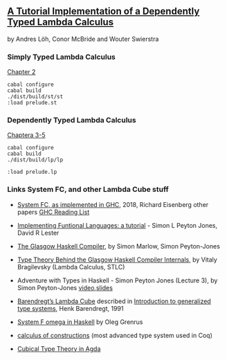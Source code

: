 ## [A Tutorial Implementation of a Dependently Typed Lambda Calculus](http://www.andres-loeh.de/LambdaPi/)
by Andres Löh, Conor McBride and Wouter Swierstra

### Simply Typed Lambda Calculus
[Chapter 2](https://www.andres-loeh.de/LambdaPi/LambdaPi.pdf#page=2)
```
cabal configure
cabal build
./dist/build/st/st
:load prelude.st
```

### Dependently Typed Lambda Calculus
[Chaptera 3-5](https://www.andres-loeh.de/LambdaPi/LambdaPi.pdf#page=12)
```
cabal configure
cabal build
./dist/build/lp/lp

:load prelude.lp
```

### Links System FC, and other Lambda Cube stuff
* [System FC, as implemented in GHC](http://git.haskell.org/ghc.git/blob/refs/heads/master:/docs/core-spec/core-spec.pdf), 2018, Richard Eisenberg
other papers [GHC Reading List](https://gitlab.haskell.org/ghc/ghc/wikis/reading-list#the-ghc-reading-list)
* [Implementing Funtional Languages: a tutorial](https://www.microsoft.com/en-us/research/publication/implementing-functional-languages-a-tutorial/) - Simon L Peyton Jones, David R Lester
* [The Glasgow Haskell Compiler](https://www.aosabook.org/en/ghc.html), by Simon Marlow, Simon Peyton-Jones
* [Type Theory Behind the Glasgow Haskell Compiler Internals](https://www.youtube.com/watch?v=oRTlbblqxWU&list=PL7DZ7q3nEWhyyC0_uA2fhXyLJGpCAcd9P&index=1), by Vitaly Bragilevsky (Lambda Calculus, STLC)
* Adventure with Types in Haskell - Simon Peyton Jones (Lecture 3), by Simon Peyton-Jones [video](https://www.youtube.com/watch?v=2IZQx7WNOMs),[slides](https://www.cs.uoregon.edu/research/summerschool/summer13/lectures/FC_in_GHC_July13.pdf)

* [Barendregt’s Lambda Cube](https://ncatlab.org/nlab/show/pure+type+system#lambda_cube) described in 
[Introduction to generalized type systems](http://patryshev.com/books/barendregt.pdf), Henk Barendregt, 1991
* [System F omega in Haskell](https://gist.github.com/phadej/f491dfc7fe2d3e0a2f040915f7310fb0) by Oleg Grenrus
* [calculus of constructions](https://ncatlab.org/nlab/show/calculus+of+constructions) (most advanced type system used in Coq)
* [Cubical Type Theory in Agda](https://my-agda.readthedocs.io/en/latest/language/cubical.html)
